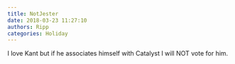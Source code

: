 ```yaml
---
title: NotJester
date: 2018-03-23 11:27:10
authors: Ripp
categories: Holiday
---
```


 I love Kant but if he associates himself with Catalyst I will NOT vote for him.